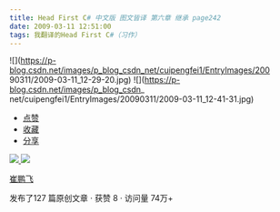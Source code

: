 ```yaml
---
title: Head First C# 中文版 图文皆译 第六章 继承 page242
date: 2009-03-11 12:51:00
tags: 我翻译的Head First C#（习作）
---
```

![](https://p-blog.csdn.net/images/p_blog_csdn_net/cuipengfei1/EntryImages/200
90311/2009-03-11_12-29-20.jpg) ![](https://p-blog.csdn.net/images/p_blog_csdn_
net/cuipengfei1/EntryImages/20090311/2009-03-11_12-41-31.jpg)

  * [ 点赞  ](javascript:;)
  * [ 收藏  ](javascript:;)
  * [ 分享 ](javascript:;)

[ ![](https://profile.csdnimg.cn/5/2/5/3_cuipengfei1)
![](https://g.csdnimg.cn/static/user-reg-year/1x/11.png)
](https://blog.csdn.net/cuipengfei1)

[ 崔鹏飞 ](https://blog.csdn.net/cuipengfei1)

发布了127 篇原创文章  ·  获赞 8  ·  访问量 74万+

